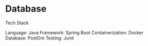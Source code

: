 # Database

Tech Stack 

Language: Java
Framework: Spring Boot
Containerization: Docker
Database: PostGre
Testing: Junit
